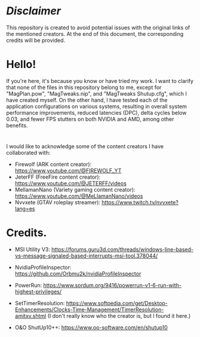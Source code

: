 *Disclaimer* 
=
This repository is created to avoid potential issues with the original links of the mentioned creators. At the end of this document, the corresponding credits will be provided.
#
Hello!
=
If you're here, it's because you know or have tried my work. I want to clarify that none of the files in this repository belong to me, except for "MagPlan.pow", "MagTweaks.nip", and "MagTweaks Shutup.cfg", which I have created myself. On the other hand, I have tested each of the application configurations on various systems, resulting in overall system performance improvements, reduced latencies (DPC), delta cycles below 0.03, and fewer FPS stutters on both NVIDIA and AMD, among other benefits.
#
I would like to acknowledge some of the content creators I have collaborated with:
- Firewolf (ARK content creator): https://www.youtube.com/@FIREWOLF_YT
- JeterFF (FreeFire content creator): https://www.youtube.com/@JETERFF/videos
- MellamanNano (Variety gaming content creator): https://www.youtube.com/@MeLlamanNano/videos
- Nvvxete (GTAV roleplay streamer): https://www.twitch.tv/nvvxete?lang=es
#
Credits.
=
- MSI Utility V3: https://forums.guru3d.com/threads/windows-line-based-vs-message-signaled-based-interrupts-msi-tool.378044/

- NvidiaProfileInspector: https://github.com/Orbmu2k/nvidiaProfileInspector

- PowerRun: https://www.sordum.org/9416/powerrun-v1-6-run-with-highest-privileges/

- SetTimerResolution: https://www.softpedia.com/get/Desktop-Enhancements/Clocks-Time-Management/TimerResolution-amitxv.shtml (I don't really know who the creator is, but I found it here.)

- O&O ShutUp10++: https://www.oo-software.com/en/shutup10

